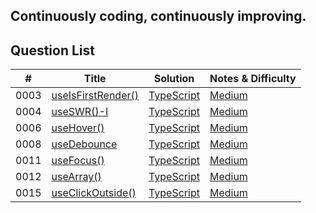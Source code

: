 ## Continuously coding, continuously improving.

## Question List

| #    | Title |  Solution | Notes & Difficulty |
| ---- | ----- | ----------------- | ----------------------- |
| 0003 | [useIsFirstRender()](https://bigfrontend.dev/react/useIsFirstRender) | [TypeScript](./app/interview-coding-questions/BFE.dev/react/0003-useIsFirstRender/useIsFirstRender.ts) | [Medium](./app/interview-coding-questions/BFE.dev/react/0003-useIsFirstRender/README.md) | 
| 0004 | [useSWR()-I](https://bigfrontend.dev/react/useSWR-1) | [TypeScript](./app/interview-coding-questions/BFE.dev/react/0004-useSWR-I/useSWR.ts) | [Medium](./app/interview-coding-questions/BFE.dev/react/0004-useSWR-I/README.md) | 
| 0006 | [useHover()](https://bigfrontend.dev/react/useHover) | [TypeScript](./app/interview-coding-questions/BFE.dev/react/0006-useHover/useHover.ts) | [Medium](./app/interview-coding-questions/BFE.dev/react/0006-useHover/README.md) |
| 0008 | [useDebounce](https://bigfrontend.dev/react/useDebounce) | [TypeScript](./app/interview-coding-questions/BFE.dev/react/0008-useDebounce/useDebounce.ts) | [Medium](./app/interview-coding-questions/BFE.dev/react/0008-useDebounce/README.md) |  
| 0011 | [useFocus()](https://bigfrontend.dev/react/useFocus) | [TypeScript](./app/interview-coding-questions/BFE.dev/react/0011-useFocus/useFocus.ts) | [Medium](./app/interview-coding-questions/BFE.dev/react/0011-useFocus/README.md) | 
| 0012 | [useArray()](https://bigfrontend.dev/react/useArray) | [TypeScript](./app/interview-coding-questions/BFE.dev/react/0012-useArray/useArray.ts) | [Medium](./app/interview-coding-questions/BFE.dev/react/0012-useArray/README.md) | 
| 0015 | [useClickOutside()](https://bigfrontend.dev/react/useclickoutside) | [TypeScript](./app/interview-coding-questions/BFE.dev/react/0015-useClickOutside/useClickOutside.ts) | [Medium](./app/interview-coding-questions/BFE.dev/react/0015-useClickOutside/README.md) | 
